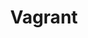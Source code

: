 ---
title: Vagrant
description: Tous les articles au sujet de Vagrant.
image: vagrant_logo.png

# Badge style
---